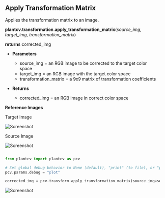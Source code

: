 ## Apply Transformation Matrix

Applies the transformation matrix to an image. 

**plantcv.transformation.apply_transformation_matrix**(*source_img, target_img, transformation_matrix*)

**returns** corrected_img

- **Parameters**
    - source_img            = an RGB image to be corrected to the target color space
    - target_img            = an RGB image with the target color space
    - transformation_matrix = a 9x9 matrix of transformation coefficients

- **Returns**
    - corrected_img = an RGB image in correct color space
    
**Reference Images**

  Target Image
  
![Screenshot](img/documentation_images/correct_color_imgs/target_img_plant_resize.jpg)
    
  Source Image
  
![Screenshot](img/documentation_images/correct_color_imgs/source_img_plant.jpg)

```python

from plantcv import plantcv as pcv

# Set global debug behavior to None (default), "print" (to file), or "plot" (Jupyter Notebooks or X11)
pcv.params.debug = "plot"

corrected_img = pcv.transform.apply_transformation_matrix(source_img=source_img, target_img=target_img, transformation_matrix=transformation_matrix)

```

![Screenshot](img/documentation_images/correct_color_imgs/hstack.jpg)

